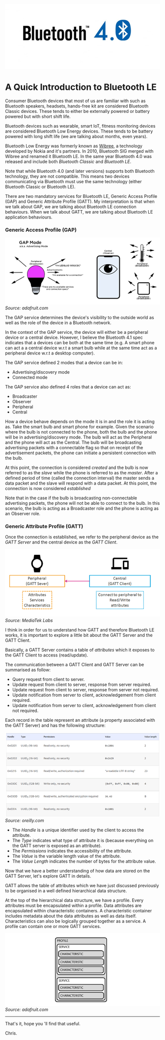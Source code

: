 ![Blog Header Image](assets/a-quick-introduction-to-bluetooth-le.jpg "Blog Header Image")

# A Quick Introduction to Bluetooth LE

Consumer Bluetooth devices that most of us are familiar with such as Bluetooth speakers, headsets, hands-free kit are considered Bluetooth Classic devices. These tends to either be externally powered or battery powered but with short shift life.

Bluetooth devices such as wearable, smart IoT, fitness monitoring devices are considered Bluetooth Low Energy devices. These tends to be battery powered with long shift life (we are talking about months, even years).

Bluetooth Low Energy was formerly known as [Wibree](https://en.wikipedia.org/wiki/Bluetooth_Low_Energy), a technology developed by Nokia and it's partners. In 2010, Bluetooth SIG merged with Wibree and renamed it Bluetooth LE. In the same year Bluetooth 4.0 was released and include both *Bluetooth Classic* and *Bluetooth LE*.

Note that while Bluetooth 4.0 (and later versions) supports both Bluetooth technology, they are not compatible. This means two devices communicating via Bluetooth must use the same technology (either Bluetooth Classic or Bluetooth LE).

There are two mandatory services for Bluetooth LE, Generic Access Profile (GAP) and Generic Attribute Profile (GATT). My interpretation is that when we talk about GAP, we are talking about Bluetooth LE connection behaviours. When we talk about GATT, we are talking about Bluetooth LE application behaviours.

### Generic Access Profile (GAP)

![GAP](assets/gap-mode-diagram.jpg) *Source: adafruit.com*

The GAP service determines the device's visibility to the outside world as well as the role of the device in a Bluetooth network.

In the context of the GAP service, the device will either be a peripheral device or a central device. However, I believe the Bluetooth 4.1 spec indicates that a devices can be both at the same time (e.g. A smart phone can act a a central device w.r.t a smart bulb while at the same time act as a peripheral device w.r.t a desktop computer).

The GAP service defined 2 modes that a device can be in:
* Advertising/discovery mode
* Connected mode

The GAP service also defined 4 roles that a device can act as:
* Broadcaster
* Observer
* Peripheral
* Central

How a device behave depends on the mode it is in and the role it is acting as. Take the smart bulb and smart phone for example. Given the scenario where the bulb is not connected to the phone, both the bulb and the phone will be in advertising/discovery mode. The bulb will act as the Peripheral and the phone will act as the Central. The bulb will be broadcasting advertising packets with a connectable flag so that on receipt of the advertisement packets, the phone can initiate a persistent connection with the bulb.

At this point, the connection is considered *created* and the bulb is now referred to as the *slave* while the phone is referred to as the *master*. After a defined period of time (called the connection interval) the master sends a data packet and the slave will respond with a data packet. At this point, the connection is now considered *established*

Note that in the case if the bulb is broadcasting non-connectable advertising packets, the phone will not be able to connect to the bulb. In this scenario, the bulb is acting as a Broadcaster role and the phone is acting as an Observer role.

### Generic Attribute Profile (GATT)

Once the connection is established, we refer to the peripheral device as the *GATT Server* and the central device as the *GATT Client*.

![GATT](assets/gatt-mode-diagram.png) *Source: MediaTek Labs*

I think in order for us to understand how GATT and therefore Bluetooth LE works, it is important to explore a little bit about the GATT Server and the GATT Client.

Basically, a GATT Server contains a table of *attributes* which it exposes to the GATT Client to access (read/update).

The communication between a GATT Client and GATT Server can be summarised as follow:
* Query request from client to server.
* Update request from client to server, response from server required.
* Update request from client to server, response from server not required.
* Update notification from server to client, acknowledgement from client required.
* Update notification from server to client, acknowledgement from client not required.

Each record in the table represent an attribute (a property associated with the GATT Server) and has the following structure:

![Attribute Structure](assets/attributes-examples.png) *Source: oreilly.com*

* The *Handle* is a unique identifier used by the client to access the attribute.
* The *Type* indicates what type of attribute it is (because everything on the GATT server is exposed as an attribute).
* The *Permissions* indicates the accessibility of the attribute.
* The *Value* is the variable length value of the attribute.
* The *Value Length* indicates the number of bytes for the attribute value. 

Now that we have a better understanding of how data are stored on the GATT Server, let's explore GATT in details.

GATT allows the table of attributes which we have just discussed previously to be organised in a well defined hierarchical data structure.

At the top of the hierarchical data structure, we have a profile. Every attributes must be encapsulated within a profile. Data attributes are encapsulated within characteristic containers. A characteristic container includes metadata about the data attributes as well as data itself. Characteristics can also be logically grouped together as a service. A profile can contain one or more GATT services.

![GATT Structures](assets/profile-service-characteristic-diagram.png) *Source: adafruit.com*

---
That's it, hope you 'll find that useful.

Chris.